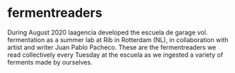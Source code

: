 # fermentreaders
During August 2020 laagencia developed the escuela de garage vol. fermentation as a summer lab at Rib in Rotterdam (NL), in collaboration with artist and writer Juan Pablo Pacheco. These are the fermentreaders we read collectively every Tuesday at the escuela as we ingested a variety of ferments made by ourselves.
